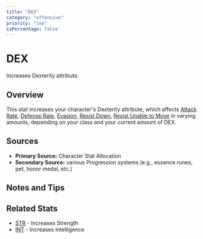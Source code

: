 ```yaml
---
title: "DEX"
category: "offensive"
priority: "low"
isPercentage: false
---
```


# DEX

Increases Dexterity attribute.

## Overview

This stat increases your character's Dexterity attribute, which affects [Attack Rate](/stats/attack-rate), [Defense Rate](/stats/defense-rate), [Evasion](/stats/evasion), [Resist Down](/stats/resist-down), [Resist Unable to Move](/stats/resist-unable-to-move) in varying amounts, depending on your class and your current amount of DEX. 

## Sources

- **Primary Source:** Character Stat Allocation
- **Secondary Source:** various Progression systems (e.g., essence runes, pet, honor medal, etc.)

## Notes and Tips

## Related Stats

- [STR](/stats/str) - Increases Strength
- [INT](/stats/int) - Increases Intelligence